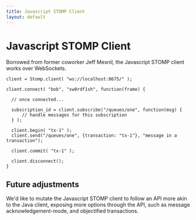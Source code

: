 ```yaml
---
title: Javascript STOMP Client
layout: default
---
```


# Javascript STOMP Client

Borrowed from former coworker Jeff Mesnil, the Javascript STOMP client works
over WebSockets.

    client = Stomp.client( "ws://localhost:8675/" );

    client.connect( "bob", "sw0rdf1sh", function(frame) {

      // once connected...

      subscription_id = client.subscribe("/queues/one", function(msg) {
          // handle messages for this subscription 
      } );
    
      client.begin( "tx-1" );
      client.send("/queues/one", {transaction: "tx-1"}, "message in a transaction");

      client.commit( "tx-1" );
  
      client.disconnect();
    }


## Future adjustments

We'd like to mutate the Javascript STOMP client to follow an API more akin
to the Java client, exposing more options through the API, such as message
acknowledgement-mode, and objectified transactions.

